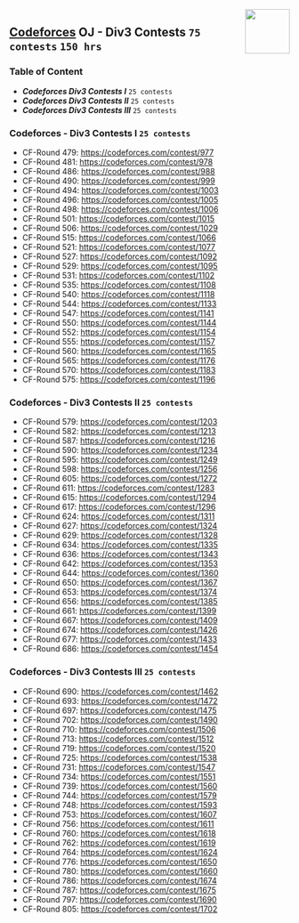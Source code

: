 <img align="right" width="80" height="80" src="https://github.com/cs-MohamedAyman/Problem-Solving-Training/blob/master/online-judges-logos/codeforces.jpg">

## [Codeforces](https://codeforces.com/) OJ - Div3 Contests `75 contests` `150 hrs`

### Table of Content

- ***Codeforces Div3 Contests I*** `25 contests`
- ***Codeforces Div3 Contests II*** `25 contests`
- ***Codeforces Div3 Contests III*** `25 contests`

### Codeforces -  Div3 Contests I `25 contests`

- CF-Round 479: https://codeforces.com/contest/977
- CF-Round 481: https://codeforces.com/contest/978
- CF-Round 486: https://codeforces.com/contest/988
- CF-Round 490: https://codeforces.com/contest/999
- CF-Round 494: https://codeforces.com/contest/1003
- CF-Round 496: https://codeforces.com/contest/1005
- CF-Round 498: https://codeforces.com/contest/1006
- CF-Round 501: https://codeforces.com/contest/1015
- CF-Round 506: https://codeforces.com/contest/1029
- CF-Round 515: https://codeforces.com/contest/1066
- CF-Round 521: https://codeforces.com/contest/1077
- CF-Round 527: https://codeforces.com/contest/1092
- CF-Round 529: https://codeforces.com/contest/1095
- CF-Round 531: https://codeforces.com/contest/1102
- CF-Round 535: https://codeforces.com/contest/1108
- CF-Round 540: https://codeforces.com/contest/1118
- CF-Round 544: https://codeforces.com/contest/1133
- CF-Round 547: https://codeforces.com/contest/1141
- CF-Round 550: https://codeforces.com/contest/1144
- CF-Round 552: https://codeforces.com/contest/1154
- CF-Round 555: https://codeforces.com/contest/1157
- CF-Round 560: https://codeforces.com/contest/1165
- CF-Round 565: https://codeforces.com/contest/1176
- CF-Round 570: https://codeforces.com/contest/1183
- CF-Round 575: https://codeforces.com/contest/1196

### Codeforces -  Div3 Contests II `25 contests`

- CF-Round 579: https://codeforces.com/contest/1203
- CF-Round 582: https://codeforces.com/contest/1213
- CF-Round 587: https://codeforces.com/contest/1216
- CF-Round 590: https://codeforces.com/contest/1234
- CF-Round 595: https://codeforces.com/contest/1249
- CF-Round 598: https://codeforces.com/contest/1256
- CF-Round 605: https://codeforces.com/contest/1272
- CF-Round 611: https://codeforces.com/contest/1283
- CF-Round 615: https://codeforces.com/contest/1294
- CF-Round 617: https://codeforces.com/contest/1296
- CF-Round 624: https://codeforces.com/contest/1311
- CF-Round 627: https://codeforces.com/contest/1324
- CF-Round 629: https://codeforces.com/contest/1328
- CF-Round 634: https://codeforces.com/contest/1335
- CF-Round 636: https://codeforces.com/contest/1343
- CF-Round 642: https://codeforces.com/contest/1353
- CF-Round 644: https://codeforces.com/contest/1360
- CF-Round 650: https://codeforces.com/contest/1367
- CF-Round 653: https://codeforces.com/contest/1374
- CF-Round 656: https://codeforces.com/contest/1385
- CF-Round 661: https://codeforces.com/contest/1399
- CF-Round 667: https://codeforces.com/contest/1409
- CF-Round 674: https://codeforces.com/contest/1426
- CF-Round 677: https://codeforces.com/contest/1433
- CF-Round 686: https://codeforces.com/contest/1454

### Codeforces -  Div3 Contests III `25 contests`

- CF-Round 690: https://codeforces.com/contest/1462
- CF-Round 693: https://codeforces.com/contest/1472
- CF-Round 697: https://codeforces.com/contest/1475
- CF-Round 702: https://codeforces.com/contest/1490
- CF-Round 710: https://codeforces.com/contest/1506
- CF-Round 713: https://codeforces.com/contest/1512
- CF-Round 719: https://codeforces.com/contest/1520
- CF-Round 725: https://codeforces.com/contest/1538
- CF-Round 731: https://codeforces.com/contest/1547
- CF-Round 734: https://codeforces.com/contest/1551
- CF-Round 739: https://codeforces.com/contest/1560
- CF-Round 744: https://codeforces.com/contest/1579
- CF-Round 748: https://codeforces.com/contest/1593
- CF-Round 753: https://codeforces.com/contest/1607
- CF-Round 756: https://codeforces.com/contest/1611
- CF-Round 760: https://codeforces.com/contest/1618
- CF-Round 762: https://codeforces.com/contest/1619
- CF-Round 764: https://codeforces.com/contest/1624
- CF-Round 776: https://codeforces.com/contest/1650
- CF-Round 780: https://codeforces.com/contest/1660
- CF-Round 786: https://codeforces.com/contest/1674
- CF-Round 787: https://codeforces.com/contest/1675
- CF-Round 797: https://codeforces.com/contest/1690
- CF-Round 805: https://codeforces.com/contest/1702

